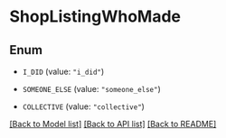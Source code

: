 # ShopListingWhoMade

## Enum


* `I_DID` (value: `"i_did"`)

* `SOMEONE_ELSE` (value: `"someone_else"`)

* `COLLECTIVE` (value: `"collective"`)


[[Back to Model list]](../README.md#documentation-for-models) [[Back to API list]](../README.md#documentation-for-api-endpoints) [[Back to README]](../README.md)


